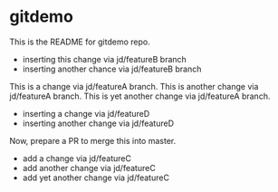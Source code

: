 # gitdemo

This is the README for gitdemo repo.

- inserting this change via jd/featureB branch
- inserting another chance via jd/featureB branch

This is a change via jd/featureA branch.
This is another change via jd/featureA branch.
This is yet another change via jd/featureA branch.

- inserting a change via jd/featureD
- inserting another change via jd/featureD

Now, prepare a PR to merge this into master.

- add a change via jd/featureC
- add another change via jd/featureC
- add yet another change via jd/featureC

